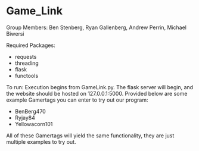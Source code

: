 # Game_Link
Group Members: Ben Stenberg, Ryan Gallenberg, Andrew Perrin, Michael Biwersi

Required Packages:
- requests
- threading
- flask
- functools

To run: Execution begins from GameLink.py. The flask server will begin, and the website should
be hosted on 127.0.0.1:5000. Provided below are some example Gamertags you can enter to try out
our program:
- BenBerg470
- Ryjay84
- Yellowacorn101

All of these Gamertags will yield the same functionality, they are just multiple examples to try out.